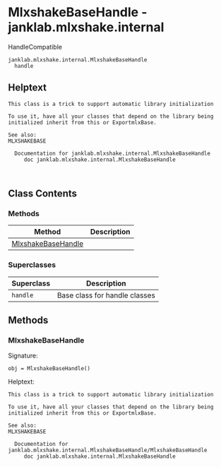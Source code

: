 # MlxshakeBaseHandle - janklab.mlxshake.internal

HandleCompatible

```text
janklab.mlxshake.internal.MlxshakeBaseHandle
  handle
```

## Helptext

```text
This class is a trick to support automatic library initialization

To use it, have all your classes that depend on the library being
initialized inherit from this or ExportmlxBase.

See also:
MLXSHAKEBASE

  Documentation for janklab.mlxshake.internal.MlxshakeBaseHandle
     doc janklab.mlxshake.internal.MlxshakeBaseHandle



```

## Class Contents

### Methods

| Method | Description |
| -------- | ----------- |
| [MlxshakeBaseHandle](#janklab.mlxshake.internal.MlxshakeBaseHandle.MlxshakeBaseHandle) |  |

### Superclasses

| Superclass | Description |
| -------- | ----------- |
| `handle` | Base class for handle classes |

## Methods

<a name="janklab.mlxshake.internal.MlxshakeBaseHandle.MlxshakeBaseHandle"></a>
### MlxshakeBaseHandle

Signature:
```
obj = MlxshakeBaseHandle()
```

Helptext:

```text
This class is a trick to support automatic library initialization

To use it, have all your classes that depend on the library being
initialized inherit from this or ExportmlxBase.

See also:
MLXSHAKEBASE

  Documentation for janklab.mlxshake.internal.MlxshakeBaseHandle/MlxshakeBaseHandle
     doc janklab.mlxshake.internal.MlxshakeBaseHandle


```



